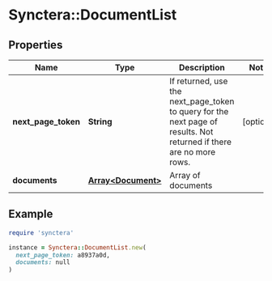 # Synctera::DocumentList

## Properties

| Name | Type | Description | Notes |
| ---- | ---- | ----------- | ----- |
| **next_page_token** | **String** | If returned, use the next_page_token to query for the next page of results. Not returned if there are no more rows. | [optional] |
| **documents** | [**Array&lt;Document&gt;**](Document.md) | Array of documents |  |

## Example

```ruby
require 'synctera'

instance = Synctera::DocumentList.new(
  next_page_token: a8937a0d,
  documents: null
)
```

